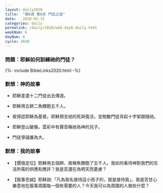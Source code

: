 ```yaml
---
layout: daily2020
title:  "第6週 第6天 門徒之道"
date:   2020-02-15
categories: daily
permalink: /daily/2020/wk6-day6-daily.html
weekNum: 6
dayNum: 6
cycle: 2020
---
```

### 問題：耶穌如何訓練祂的門徒？

{%- include BibleLinks2020.html -%}

### 默想：神的故事 
+ 耶穌差遣十二門徒出去傳道。

+ 耶穌用五餅二魚餵飽五千人。

+ 彼得認耶穌為基督。耶穌預言祂的死與復活，並勉勵門徒背起十字架跟隨祂。

+ 耶穌登山變像。雲彩中有聲音稱祂為神的兒子。

+ 門徒爭論誰為大。

### 默想：我的故事
+ 【價值定位】耶穌用五個餅、兩條魚餵飽了五千人。我如何看待神對我們的生活所需的供應和應許？我是否還在為明天而憂慮？

+ 【服事忠誠】耶穌說:「凡為我名接待這小孩子的，就是接待我」。我是否甘心樂意地在服事周圍每一個有需要的人？今天我可以為周圍的人做些什麼？
